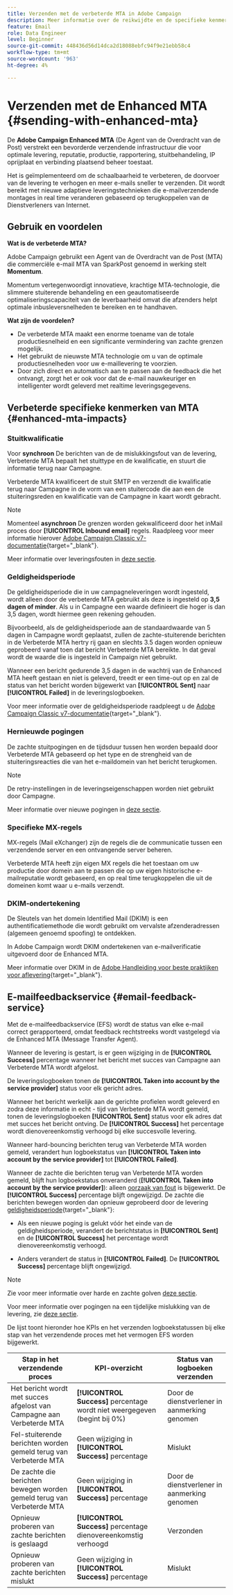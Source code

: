 ```yaml
---
title: Verzenden met de verbeterde MTA in Adobe Campaign
description: Meer informatie over de reikwijdte en de specifieke kenmerken van het verzenden van e-mails met de Adobe Campaign Enhanced MTA
feature: Email
role: Data Engineer
level: Beginner
source-git-commit: 448436d56d14dca2d18088ebfc94f9e21ebb58c4
workflow-type: tm+mt
source-wordcount: '963'
ht-degree: 4%

---
```


# Verzenden met de Enhanced MTA {#sending-with-enhanced-mta}

De **Adobe Campaign Enhanced MTA** (De Agent van de Overdracht van de Post) verstrekt een bevorderde verzendende infrastructuur die voor optimale levering, reputatie, productie, rapportering, stuitbehandeling, IP oprijplaat en verbinding plaatsend beheer toestaat.

Het is geïmplementeerd om de schaalbaarheid te verbeteren, de doorvoer van de levering te verhogen en meer e-mails sneller te verzenden. Dit wordt bereikt met nieuwe adaptieve leveringstechnieken die e-mailverzendende montages in real time veranderen gebaseerd op terugkoppelen van de Dienstverleners van Internet.

## Gebruik en voordelen

**Wat is de verbeterde MTA?**

Adobe Campaign gebruikt een Agent van de Overdracht van de Post (MTA) die commerciële e-mail MTA van SparkPost genoemd in werking stelt **Momentum**.

Momentum vertegenwoordigt innovatieve, krachtige MTA-technologie, die slimmere stuiterende behandeling en een geautomatiseerde optimaliseringscapaciteit van de leverbaarheid omvat die afzenders helpt optimale inbusleversnelheden te bereiken en te handhaven.

**Wat zijn de voordelen?**

* De verbeterde MTA maakt een enorme toename van de totale productiesnelheid en een significante vermindering van zachte grenzen mogelijk.
* Het gebruikt de nieuwste MTA technologie om u van de optimale productiesnelheden voor uw e-maillevering te voorzien.
* Door zich direct en automatisch aan te passen aan de feedback die het ontvangt, zorgt het er ook voor dat de e-mail nauwkeuriger en intelligenter wordt geleverd met realtime leveringsgegevens.

## Verbeterde specifieke kenmerken van MTA {#enhanced-mta-impacts}

### Stuitkwalificatie

Voor **synchroon** De berichten van de de mislukkingsfout van de levering, Verbeterde MTA bepaalt het stuittype en de kwalificatie, en stuurt die informatie terug naar Campagne.

Verbeterde MTA kwalificeert de stuit SMTP en verzendt die kwalificatie terug naar Campagne in de vorm van een stuitercode die aan een de stuiteringsreden en kwalificatie van de Campagne in kaart wordt gebracht.

>[!NOTE]
>
>Momenteel **asynchroon** De grenzen worden gekwalificeerd door het inMail proces door **[!UICONTROL Inbound email]** regels. Raadpleeg voor meer informatie hierover [Adobe Campaign Classic v7-documentatie](https://experienceleague.adobe.com/docs/campaign-classic/using/sending-messages/monitoring-deliveries/understanding-delivery-failures.html#bounce-mail-qualification){target=&quot;_blank&quot;}. <!--Refer to [bounce mail qualification](delivery-failures.md#bounce-mail-qualification)-->

Meer informatie over leveringsfouten in [deze sectie](delivery-failures.md).

### Geldigheidsperiode

De geldigheidsperiode die in uw campagneleveringen wordt ingesteld, wordt alleen door de verbeterde MTA gebruikt als deze is ingesteld op **3,5 dagen of minder**. Als u in Campagne een waarde definieert die hoger is dan 3,5 dagen, wordt hiermee geen rekening gehouden.

Bijvoorbeeld, als de geldigheidsperiode aan de standaardwaarde van 5 dagen in Campagne wordt geplaatst, zullen de zachte-stuiterende berichten in de Verbeterde MTA hertry rij gaan en slechts 3.5 dagen worden opnieuw geprobeerd vanaf toen dat bericht Verbeterde MTA bereikte. In dat geval wordt de waarde die is ingesteld in Campaign niet gebruikt.

Wanneer een bericht gedurende 3,5 dagen in de wachtrij van de Enhanced MTA heeft gestaan en niet is geleverd, treedt er een time-out op en zal de status van het bericht worden bijgewerkt van **[!UICONTROL Sent]** naar **[!UICONTROL Failed]** in de leveringslogboeken.

Voor meer informatie over de geldigheidsperiode raadpleegt u de [Adobe Campaign Classic v7-documentatie](https://experienceleague.adobe.com/docs/campaign-classic/using/sending-messages/key-steps-when-creating-a-delivery/steps-sending-the-delivery.html#defining-validity-period){target=&quot;_blank&quot;}.

### Hernieuwde pogingen

De zachte stuitpogingen en de tijdsduur tussen hen worden bepaald door Verbeterde MTA gebaseerd op het type en de strengheid van de stuiteringsreacties die van het e-maildomein van het bericht terugkomen.

>[!NOTE]
>
>De retry-instellingen in de leveringseigenschappen worden niet gebruikt door Campagne.

Meer informatie over nieuwe pogingen in [deze sectie](delivery-failures.md#retries).

### Specifieke MX-regels

MX-regels (Mail eXchanger) zijn de regels die de communicatie tussen een verzendende server en een ontvangende server beheren.

Verbeterde MTA heeft zijn eigen MX regels die het toestaan om uw productie door domein aan te passen die op uw eigen historische e-mailreputatie wordt gebaseerd, en op real time terugkoppelen die uit de domeinen komt waar u e-mails verzendt.

### DKIM-ondertekening

De Sleutels van het domein Identified Mail (DKIM) is een authentificatiemethode die wordt gebruikt om vervalste afzenderadressen (algemeen genoemd spoofing) te ontdekken.

In Adobe Campaign wordt DKIM ondertekenen van e-mailverificatie uitgevoerd door de Enhanced MTA.

Meer informatie over DKIM in de [Adobe Handleiding voor beste praktijken voor aflevering](https://experienceleague.adobe.com/docs/deliverability-learn/deliverability-best-practice-guide/transition-process/infrastructure.html#authentication){target=&quot;_blank&quot;}.

## E-mailfeedbackservice {#email-feedback-service}

Met de e-mailfeedbackservice (EFS) wordt de status van elke e-mail correct gerapporteerd, omdat feedback rechtstreeks wordt vastgelegd via de Enhanced MTA (Message Transfer Agent).

Wanneer de levering is gestart, is er geen wijziging in de **[!UICONTROL Success]** percentage wanneer het bericht met succes van Campagne aan Verbeterde MTA wordt afgelost.

De leveringslogboeken tonen de **[!UICONTROL Taken into account by the service provider]** status voor elk gericht adres.

Wanneer het bericht werkelijk aan de gerichte profielen wordt geleverd en zodra deze informatie in echt - tijd van Verbeterde MTA wordt gemeld, tonen de leveringslogboeken **[!UICONTROL Sent]** status voor elk adres dat met succes het bericht ontving. De **[!UICONTROL Success]** het percentage wordt dienovereenkomstig verhoogd bij elke succesvolle levering.

Wanneer hard-bouncing berichten terug van Verbeterde MTA worden gemeld, verandert hun logboekstatus van **[!UICONTROL Taken into account by the service provider]** tot **[!UICONTROL Failed]**<!-- and the **[!UICONTROL Bounces + errors]** percentage is increased accordingly-->.

Wanneer de zachte die berichten terug van Verbeterde MTA worden gemeld, blijft hun logboekstatus onveranderd (**[!UICONTROL Taken into account by the service provider]**): alleen [oorzaak van fout](delivery-failures.md#delivery-failure-reasons) is bijgewerkt<!-- and the **[!UICONTROL Bounces + errors]** percentage is increased accordingly-->. De **[!UICONTROL Success]** percentage blijft ongewijzigd. De zachte die berichten bewegen worden dan opnieuw geprobeerd door de levering [geldigheidsperiode](https://experienceleague.adobe.com/docs/campaign-classic/using/sending-messages/key-steps-when-creating-a-delivery/steps-sending-the-delivery.html#defining-validity-period){target=&quot;_blank&quot;}:

* Als een nieuwe poging is gelukt vóór het einde van de geldigheidsperiode, verandert de berichtstatus in **[!UICONTROL Sent]** en de **[!UICONTROL Success]** het percentage wordt dienovereenkomstig verhoogd.

* Anders verandert de status in **[!UICONTROL Failed]**. De **[!UICONTROL Success]** <!--and **[!UICONTROL Bounces + errors]** -->percentage blijft ongewijzigd.

>[!NOTE]
>
>Zie voor meer informatie over harde en zachte golven [deze sectie](delivery-failures.md#delivery-failure-reasons).
>
>Voor meer informatie over pogingen na een tijdelijke mislukking van de levering, zie [deze sectie](delivery-failures.md#retries).

De lijst toont hieronder hoe KPIs en het verzenden logboekstatussen bij elke stap van het verzendende proces met het vermogen EFS worden bijgewerkt.

| Stap in het verzendende proces | KPI-overzicht | Status van logboeken verzenden |
|--- |--- |--- |
| Het bericht wordt met succes afgelost van Campagne aan Verbeterde MTA | **[!UICONTROL Success]** percentage wordt niet weergegeven (begint bij 0%) | Door de dienstverlener in aanmerking genomen |
| Fel-stuiterende berichten worden gemeld terug van Verbeterde MTA | Geen wijziging in **[!UICONTROL Success]** percentage | Mislukt |
| De zachte die berichten bewegen worden gemeld terug van Verbeterde MTA | Geen wijziging in **[!UICONTROL Success]** percentage | Door de dienstverlener in aanmerking genomen |
| Opnieuw proberen van zachte berichten is geslaagd | **[!UICONTROL Success]** percentage dienovereenkomstig verhoogd | Verzonden |
| Opnieuw proberen van zachte berichten mislukt | Geen wijziging in **[!UICONTROL Success]** percentage | Mislukt |

